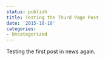 ```yaml
---
status: publish
title: Testing the Thurd Page Post
date: '2015-10-10'
categories:
- Uncategorized
---
```

Testing the first post in news again.

